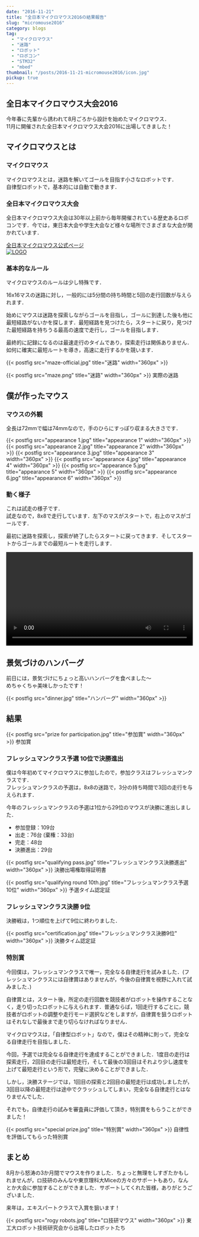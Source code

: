 ```yaml
---
date: "2016-11-21"
title: "全日本マイクロマウス2016の結果報告"
slug: "micromouse2016"
category: blogs
tag:
  - "マイクロマウス"
  - "迷路"
  - "ロボット"
  - "ロボコン"
  - "STM32"
  - "mbed"
thumbnail: "/posts/2016-11-21-micromouse2016/icon.jpg"
pickup: true
---
```


## 全日本マイクロマウス大会2016

今年春に先輩から誘われて8月ごろから設計を始めたマイクロマウス．  
11月に開催された全日本マイクロマウス大会2016に出場してきました！

<!--more-->

## マイクロマウスとは

### マイクロマウス

マイクロマウスとは，迷路を解いてゴールを目指す小さなロボットです．  
自律型ロボットで，基本的には自動で動きます．

### 全日本マイクロマウス大会

全日本マイクロマウス大会は30年以上前から毎年開催されている歴史あるロボコンです．今では，東日本大会や学生大会など様々な場所でさまざまな大会が開かれています．

[全日本マイクロマウス公式ページ<br/>![LOGO](mm2016logo01.png)](http://www.ntf.or.jp/mouse/)



### 基本的なルール

マイクロマウスのルールは少し特殊です．

16x16マスの迷路に対し，一般的には5分間の持ち時間と5回の走行回数が与えられます．

始めにマウスは迷路を探索しながらゴールを目指し，ゴールに到達した後も他に最短経路がないかを探します．最短経路を見つけたら，スタートに戻り，見つけた最短経路を持ちうる最高の速度で走行し，ゴールを目指します．

最終的に記録になるのは最速走行のタイムであり，探索走行は関係ありません．如何に確実に最短ルートを導き，高速に走行するかを競います．

{{< postfig src="maze-official.jpg" title="迷路" width="360px" >}}

{{< postfig src="maze.png" title="迷路" width="360px" >}}
実際の迷路

## 僕が作ったマウス

### マウスの外観

全長は72mmで幅は74mmなので，手のひらにすっぽり収まる大きさです．

{{< postfig src="appearance 1.jpg" title="appearance 1" width="360px" >}}
{{< postfig src="appearance 2.jpg" title="appearance 2" width="360px" >}}
{{< postfig src="appearance 3.jpg" title="appearance 3" width="360px" >}}
{{< postfig src="appearance 4.jpg" title="appearance 4" width="360px" >}}
{{< postfig src="appearance 5.jpg" title="appearance 5" width="360px" >}}
{{< postfig src="appearance 6.jpg" title="appearance 6" width="360px" >}}


### 動く様子

これは試走の様子です．  
試走なので，8x8で走行しています．左下のマスがスタートで，右上のマスがゴールです．

最初に迷路を探索し，探索が終了したらスタートに戻ってきます．そしてスタートからゴールまでの最短ルートを走行します．

<div class="video"><video src="micromouse.mp4" width="100%" controls loop preload="metadata"></video></div>
<!--
<div class="video"><iframe width="560" height="315" src="https://www.youtube.com/embed/yZ6KSnH-7Ik" frameborder="0" allowfullscreen></iframe></div>
-->

## 景気づけのハンバーグ

前日には，景気づけにちょっと高いハンバーグを食べました～  
めちゃくちゃ美味しかったです！

{{< postfig src="dinner.jpg" title="ハンバーグ" width="360px" >}}

## 結果

{{< postfig src="prize for participation.jpg" title="参加賞" width="360px" >}}
参加賞

### フレッシュマンクラス予選 10位で決勝進出

僕は今年初めてマイクロマウスに参加したので，参加クラスはフレッシュマンクラスです．  
フレッシュマンクラスの予選は，8x8の迷路で，3分の持ち時間で3回の走行を与えられます．

今年のフレッシュマンクラスの予選は1位から29位のマウスが決勝に進出しました．

  * 参加登録：109台
  * 出走：76台 (棄権：33台)
  * 完走：48台
  * 決勝進出：29台

{{< postfig src="qualifying pass.jpg" title="フレッシュマンクラス決勝進出" width="360px" >}}
決勝出場権取得証明書

{{< postfig src="qualifying round 10th.jpg" title="フレッシュマンクラス予選10位" width="360px" >}}
予選タイム認定証

### フレッシュマンクラス決勝 9位

決勝戦は，1つ順位を上げて9位に終わりました．

{{< postfig src="certification.jpg" title="フレッシュマンクラス決勝9位" width="360px" >}}
決勝タイム認定証

### 特別賞

今回僕は，フレッシュマンクラスで唯一，完全なる自律走行を試みました．(フレッシュマンクラスには自律賞はありませんが，今後の自律賞を視野に入れて試みました．)

自律賞とは，スタート後，所定の走行回数を競技者がロボットを操作することなく，走り切ったロボットに与えられます．普通ならば，1回走行するごとに，競技者がロボットの調整や走行モード選択などをしますが，自律賞を狙うロボットはそれなしで最後まで走り切らなければなりません．

マイクロマウスは，「自律型ロボット」なので，僕はその精神に則って，完全なる自律走行を目指しました．

今回，予選では完全なる自律走行を達成することができました．1度目の走行は探索走行，2回目の走行は最短走行，そして最後の3回目はそれより少し速度を上げて最短走行という形で，完璧に決めることができました．

しかし，決勝ステージでは，1回目の探索と2回目の最短走行は成功しましたが，3回目以降の最短走行は途中でクラッシュしてしまい，完全なる自律走行とはなりませんでした．

それでも，自律走行の試みを審査員に評価して頂き，特別賞をもらうことができました！

{{< postfig src="special prize.jpg" title="特別賞" width="360px" >}}
自律性を評価してもらった特別賞

## まとめ

8月から怒涛の3か月間でマウスを作りました．ちょっと無理をしすぎたかもしれませんが，ロ技研のみんなや東京理科大Miceの方々のサポートもあり，なんとか大会に参加することができました．サポートしてくれた皆様，ありがとうございました．

来年は，エキスパートクラスで入賞を狙います！

{{< postfig src="rogy robots.jpg" title="ロ技研マウス" width="360px" >}}
東工大ロボット技術研究会から出場したロボットたち

